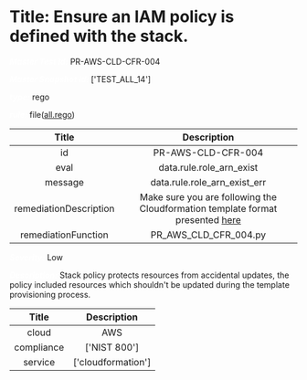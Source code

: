 



# Title: Ensure an IAM policy is defined with the stack.


***<font color="white">Master Test Id:</font>*** PR-AWS-CLD-CFR-004

***<font color="white">Master Snapshot Id:</font>*** ['TEST_ALL_14']

***<font color="white">type:</font>*** rego

***<font color="white">rule:</font>*** file([all.rego])  
  
  
  
  

|Title|Description|
| :---: | :---: |
|id|PR-AWS-CLD-CFR-004|
|eval|data.rule.role_arn_exist|
|message|data.rule.role_arn_exist_err|
|remediationDescription|Make sure you are following the Cloudformation template format presented <a href='https://boto3.amazonaws.com/v1/documentation/api/latest/reference/services/cloudformation.html#CloudFormation.Client.describe_stacks' target='_blank'>here</a>|
|remediationFunction|PR_AWS_CLD_CFR_004.py|


***<font color="white">Severity:</font>*** Low

***<font color="white">Description:</font>*** Stack policy protects resources from accidental updates, the policy included resources which shouldn't be updated during the template provisioning process.  
  
  

|Title|Description|
| :---: | :---: |
|cloud|AWS|
|compliance|['NIST 800']|
|service|['cloudformation']|



[all.rego]: https://github.com/prancer-io/prancer-compliance-test/tree/master/aws/cloud/all.rego

